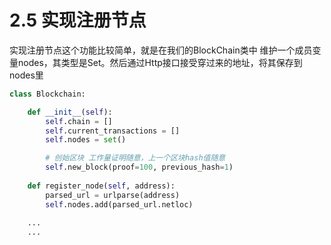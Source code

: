 # 2.5 实现注册节点

实现注册节点这个功能比较简单，就是在我们的BlockChain类中 维护一个成员变量nodes，其类型是Set。然后通过Http接口接受穿过来的地址，将其保存到nodes里

```python
class Blockchain:

    def __init__(self):
        self.chain = []
        self.current_transactions = []
        self.nodes = set()

        # 创始区块 工作量证明随意，上一个区块hash值随意
        self.new_block(proof=100, previous_hash=1)
        
    def register_node(self, address):
        parsed_url = urlparse(address)
        self.nodes.add(parsed_url.netloc)
        
    ...
    ...
```

